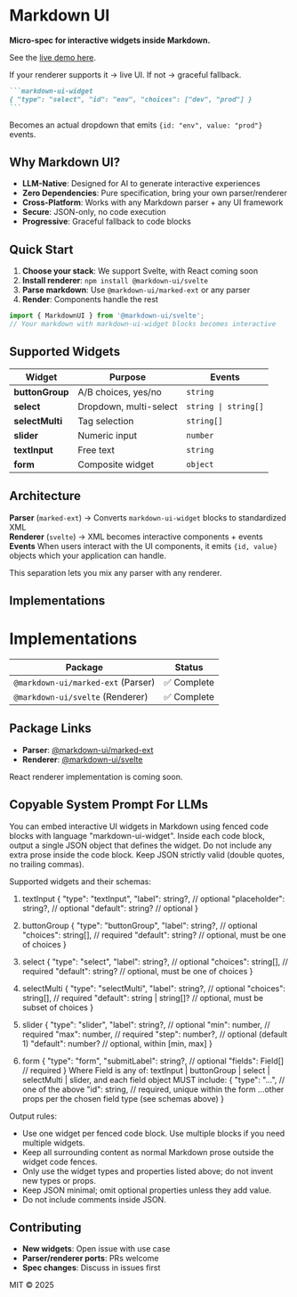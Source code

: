 # Markdown UI
**Micro-spec for interactive widgets inside Markdown.**  

See the [live demo here](https://markdown-ui.yaoke.pro).

If your renderer supports it → live UI. If not → graceful fallback.

````markdown
```markdown-ui-widget
{ "type": "select", "id": "env", "choices": ["dev", "prod"] }
```
````

Becomes an actual dropdown that emits `{id: "env", value: "prod"}` events.

## Why Markdown UI?

- **LLM-Native**: Designed for AI to generate interactive experiences
- **Zero Dependencies**: Pure specification, bring your own parser/renderer  
- **Cross-Platform**: Works with any Markdown parser + any UI framework
- **Secure**: JSON-only, no code execution
- **Progressive**: Graceful fallback to code blocks

## Quick Start

1. **Choose your stack**: We support Svelte, with React coming soon
2. **Install renderer**: `npm install @markdown-ui/svelte`  
3. **Parse markdown**: Use `@markdown-ui/marked-ext` or any parser
4. **Render**: Components handle the rest

```javascript
import { MarkdownUI } from '@markdown-ui/svelte';
// Your markdown with markdown-ui-widget blocks becomes interactive
```

## Supported Widgets

| Widget | Purpose | Events |
|--------|---------|--------|
| **buttonGroup** | A/B choices, yes/no | `string` |
| **select** | Dropdown, multi-select | `string \| string[]` |
| **selectMulti** | Tag selection | `string[]` |
| **slider** | Numeric input | `number` |  
| **textInput** | Free text | `string` |
| **form** | Composite widget | `object` |

## Architecture

**Parser** (`marked-ext`) → Converts `markdown-ui-widget` blocks to standardized XML  
**Renderer** (`svelte`) → XML becomes interactive components + events
**Events** When users interact with the UI components, it emits `{id, value}` objects which your application can handle.

This separation lets you mix any parser with any renderer.

## Implementations

# Implementations

| Package | Status |
|---------|---------|
| `@markdown-ui/marked-ext` (Parser) | ✅ Complete |
| `@markdown-ui/svelte` (Renderer) | ✅ Complete |

## Package Links

- **Parser**: [@markdown-ui/marked-ext](https://www.npmjs.com/package/@markdown-ui/marked-ext)
- **Renderer**: [@markdown-ui/svelte](https://www.npmjs.com/package/@markdown-ui/svelte)

React renderer implementation is coming soon.

## Copyable System Prompt For LLMs

You can embed interactive UI widgets in Markdown using fenced code blocks with language "markdown-ui-widget". Inside each code block, output a single JSON object that defines the widget. Do not include any extra prose inside the code block. Keep JSON strictly valid (double quotes, no trailing commas).

Supported widgets and their schemas:

1. textInput { "type": "textInput", "label": string?, // optional "placeholder": string?, // optional "default": string? // optional }

2. buttonGroup { "type": "buttonGroup", "label": string?, // optional "choices": string[], // required "default": string? // optional, must be one of choices }

3. select { "type": "select", "label": string?, // optional "choices": string[], // required "default": string? // optional, must be one of choices }

4. selectMulti { "type": "selectMulti", "label": string?, // optional "choices": string[], // required "default": string | string[]? // optional, must be subset of choices }

5. slider { "type": "slider", "label": string?, // optional "min": number, // required "max": number, // required "step": number?, // optional (default 1) "default": number? // optional, within [min, max] }

6. form { "type": "form", "submitLabel": string?, // optional "fields": Field[] // required } Where Field is any of: textInput | buttonGroup | select | selectMulti | slider, and each field object MUST include: { "type": "...", // one of the above "id": string, // required, unique within the form ...other props per the chosen field type (see schemas above) }

Output rules:

- Use one widget per fenced code block. Use multiple blocks if you need multiple widgets.
- Keep all surrounding content as normal Markdown prose outside the widget code fences.
- Only use the widget types and properties listed above; do not invent new types or props.
- Keep JSON minimal; omit optional properties unless they add value.
- Do not include comments inside JSON.


## Contributing

- **New widgets**: Open issue with use case
- **Parser/renderer ports**: PRs welcome
- **Spec changes**: Discuss in issues first

MIT © 2025
